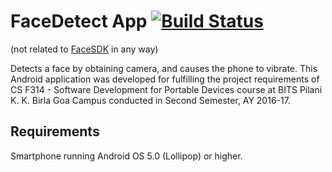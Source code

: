 # FaceDetect App [![Build Status](https://travis-ci.org/suhasspai/face-detect.svg?branch=master)](https://travis-ci.org/suhasspai/face-detect)
(not related to [FaceSDK](http://www.luxand.com/FaceSDK) in any way)

Detects a face by obtaining camera, and causes the phone to vibrate. This Android application was developed for fulfilling the project requirements of CS F314 - Software Development for Portable Devices course at BITS Pilani K. K. Birla Goa Campus conducted in Second Semester, AY 2016-17.

## Requirements
Smartphone running Android OS 5.0 (Lollipop) or higher.
